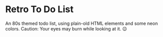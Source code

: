 # Retro To Do List

An 80s themed todo list, using plain-old HTML elements and some neon colors. Caution: Your eyes may burn while looking at it. 😉
